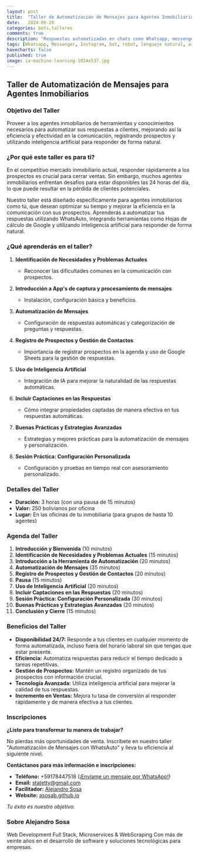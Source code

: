 ```yaml
---
layout: post
title:  "Taller de Automatización de Mensajes para Agentes Inmobiliarios"
date:   2024-06-20
categories: bots,talleres
comments: true
description: "Respuestas automatizadas en chats como Whatsapp, messenger o Instagram para una atención 24/7"
tags: [Whatsapp, Messenger, Instagram, bot, robot, lenguaje natural, asistente, taller, automatización, inmobiliaria, broker, real state]
havecharts: false
published: true
image: ia-machine-learning-1024x537.jpg
---
```



## Taller de Automatización de Mensajes para Agentes Inmobiliarios

### Objetivo del Taller

Proveer a los agentes inmobiliarios de herramientas y conocimientos necesarios para automatizar sus respuestas a clientes, mejorando así la eficiencia y efectividad en la comunicación, registrando prospectos y utilizando inteligencia artificial para responder de forma natural.

### ¿Por qué este taller es para ti?

En el competitivo mercado inmobiliario actual, responder rápidamente a los prospectos es crucial para cerrar ventas. Sin embargo, muchos agentes inmobiliarios enfrentan desafíos para estar disponibles las 24 horas del día, lo que puede resultar en la pérdida de clientes potenciales.

Nuestro taller está diseñado específicamente para agentes inmobiliarios como tú, que desean optimizar su tiempo y mejorar la eficiencia en la comunicación con sus prospectos. Aprenderás a automatizar tus respuestas utilizando WhatsAuto, integrando herramientas como Hojas de cálculo de Google y utilizando inteligencia artificial para responder de forma natural.

### ¿Qué aprenderás en el taller?

1. **Identificación de Necesidades y Problemas Actuales**
    - Reconocer las dificultades comunes en la comunicación con prospectos.

2. **Introducción a App's de captura y procesamiento de mensajes**
    - Instalación, configuración básica y beneficios.

3. **Automatización de Mensajes**
    - Configuración de respuestas automáticas y categorización de preguntas y respuestas.

4. **Registro de Prospectos y Gestión de Contactos**
    - Importancia de registrar prospectos en la agenda y uso de Google Sheets para la gestión de respuestas.

5. **Uso de Inteligencia Artificial**
    - Integración de IA para mejorar la naturalidad de las respuestas automáticas.

6. **Incluir Captaciones en las Respuestas**
    - Cómo integrar propiedades captadas de manera efectiva en tus respuestas automáticas.

7. **Buenas Prácticas y Estrategias Avanzadas**
    - Estrategias y mejores prácticas para la automatización de mensajes y personalización.

8. **Sesión Práctica: Configuración Personalizada**
    - Configuración y pruebas en tiempo real con asesoramiento personalizado.

### Detalles del Taller

- **Duración:** 3 horas (con una pausa de 15 minutos)
- **Valor:** 250 bolivianos por oficina
- **Lugar:** En las oficinas de tu inmobiliaria (para grupos de hasta 10 agentes)

### Agenda del Taller

1. **Introducción y Bienvenida** (10 minutos)
2. **Identificación de Necesidades y Problemas Actuales** (15 minutos)
3. **Introducción a la Herramienta de Automatización** (20 minutos)
4. **Automatización de Mensajes** (35 minutos)
5. **Registro de Prospectos y Gestión de Contactos** (20 minutos)
6. **Pausa** (15 minutos)
7. **Uso de Inteligencia Artificial** (20 minutos)
8. **Incluir Captaciones en las Respuestas** (20 minutos)
9. **Sesión Práctica: Configuración Personalizada** (30 minutos)
10. **Buenas Prácticas y Estrategias Avanzadas** (20 minutos)
11. **Conclusión y Cierre** (15 minutos)

### Beneficios del Taller

- **Disponibilidad 24/7:** Responde a tus clientes en cualquier momento de forma automatizada, incluso fuera del horario laboral sin que tengas que estar presente.
- **Eficiencia:** Automatiza respuestas para reducir el tiempo dedicado a tareas repetitivas.
- **Gestión de Prospectos:** Mantén un registro organizado de tus prospectos con información crucial.
- **Tecnología Avanzada:** Utiliza inteligencia artificial para mejorar la calidad de tus respuestas.
- **Incremento en Ventas:** Mejora tu tasa de conversión al responder rápidamente y de manera efectiva a tus clientes.

### Inscripciones

**¿Listo para transformar tu manera de trabajar?**

No pierdas más oportunidades de venta. Inscríbete en nuestro taller "Automatización de Mensajes con WhatsAuto" y lleva tu eficiencia al siguiente nivel.

**Contáctanos para más información e inscripciones:**

- **Teléfono:** +59178447518 ([¡Envíame un mensaje por WhatsApp!](https://api.whatsapp.com/send?phone=59178447518&text=Me%20interesa%20mucho%20el%20taller%20de%20Automatización%20de%20Mensajes%20para%20Agentes%20Inmobiliarios))
- **Email:** statetty@gmail.com
- **Facilitador:** [Alejandro Sosa](https://www.linkedin.com/in/alejandrososa/)
- **Website:** [asosab.github.io](https://asosab.github.io/automatizacion-de-mensajeria/)

_Tu éxito es nuestro objetivo._


### Sobre Alejandro Sosa	
Web Development Full Stack, Microservices & WebScraping 
Con más de veinte años en el desarrollo de software y soluciones tecnológicas para empresas. 
